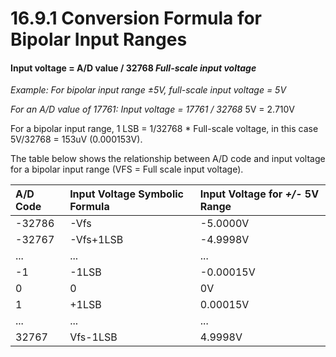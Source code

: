 # 16.9.1 Conversion Formula for Bipolar Input Ranges

#### Input voltage = A/D value / 32768  _Full-scale input voltage_ 

_Example: For bipolar input range ±5V, full-scale input voltage = 5V_ 

_For an A/D value of 17761: Input voltage = 17761 / 32768_  5V = 2.710V 

For a bipolar input range, 1 LSB = 1/32768 \* Full-scale voltage, in this case 5V/32768 = 153uV \(0.000153V\). 

The table below shows the relationship between A/D code and input voltage for a bipolar input range \(VFS = Full scale input voltage\).

| A/D Code |  Input Voltage Symbolic Formula |  Input Voltage for _+/-_ 5V Range |
| :--- | :--- | :--- |
| -32786 | -Vfs | -5.0000V |
| -32767 | -Vfs+1LSB | -4.9998V |
| ... | ... | ... |
| -1 | -1LSB | -0.00015V |
| 0 | 0 | 0V |
| 1 | +1LSB | 0.00015V |
| ... | ... | ... |
| 32767 | Vfs-1LSB | 4.9998V |

